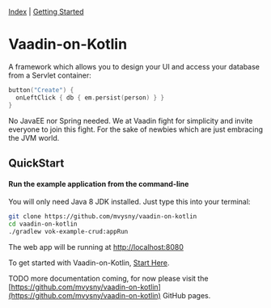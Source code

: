 [Index](index.html) | [Getting Started](gettingstarted.html)

# Vaadin-on-Kotlin

A framework which allows you to design your UI and access your database from a Servlet container:
```kotlin
button("Create") {
  onLeftClick { db { em.persist(person) } }
}
```
No JavaEE nor Spring needed. We at Vaadin fight for
simplicity and invite everyone to join this fight.
For the sake of newbies which are just embracing the JVM world.

## QuickStart

#### Run the example application from the command-line

You will only need Java 8 JDK installed. Just type this into your terminal:

```bash
git clone https://github.com/mvysny/vaadin-on-kotlin
cd vaadin-on-kotlin
./gradlew vok-example-crud:appRun
```

The web app will be running at [http://localhost:8080](http://localhost:8080)

To get started with Vaadin-on-Kotlin, [Start Here](gettingstarted.html).

TODO more documentation coming, for now please visit the [https://github.com/mvysny/vaadin-on-kotlin](https://github.com/mvysny/vaadin-on-kotlin) GitHub pages.
